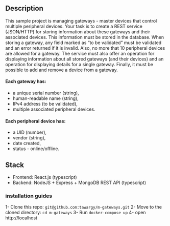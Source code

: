 ## Description

This sample project is managing gateways - master devices that control multiple peripheral
devices.
Your task is to create a REST service (JSON/HTTP) for storing information about these
gateways and their associated devices. This information must be stored in the database.
When storing a gateway, any field marked as “to be validated” must be validated and an
error returned if it is invalid. Also, no more that 10 peripheral devices are allowed for a
gateway.
The service must also offer an operation for displaying information about all stored gateways
(and their devices) and an operation for displaying details for a single gateway. Finally, it
must be possible to add and remove a device from a gateway.

#### Each gateway has:
-  a unique serial number (string),
-  human-readable name (string),
-  IPv4 address (to be validated),
-  multiple associated peripheral devices.

####  Each peripheral device has:
-  a UID (number),
-  vendor (string),
-  date created,
-  status - online/offline.

## Stack
- Frontend: React.js (typescript)
- Backend: NodeJS + Express + MongoDB REST API (typescript)

### installation guides
1-  Clone this repo:  `git@github.com:tawargy/m-gateways.git`
2-  Move to the cloned directory: `cd m-gateways`
3-  Run `docker-compose up`
4-  open  http://localhost
